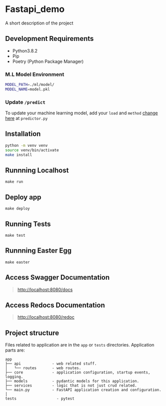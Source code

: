 # Fastapi_demo

A short description of the project

## Development Requirements

- Python3.8.2
- Pip
- Poetry (Python Package Manager)

### M.L Model Environment

```sh
MODEL_PATH=./ml/model/
MODEL_NAME=model.pkl
```

### Update `/predict`

To update your machine learning model, add your `load` and `method` [change here](app/api/routes/predictor.py#L13) at `predictor.py`

## Installation

```sh
python -m venv venv
source venv/bin/activate
make install
```

## Runnning Localhost

`make run`

## Deploy app

`make deploy`

## Running Tests

`make test`

## Runnning Easter Egg

`make easter`

## Access Swagger Documentation

> <http://localhost:8080/docs>

## Access Redocs Documentation

> <http://localhost:8080/redoc>

## Project structure

Files related to application are in the `app` or `tests` directories.
Application parts are:

    app
    ├── api              - web related stuff.
    │   └── routes       - web routes.
    ├── core             - application configuration, startup events, logging.
    ├── models           - pydantic models for this application.
    ├── services         - logic that is not just crud related.
    └── main.py          - FastAPI application creation and configuration.
    │
    tests                  - pytest
